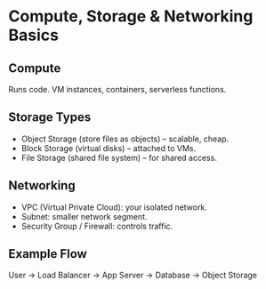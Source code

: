 # Compute, Storage & Networking Basics

## Compute
Runs code. VM instances, containers, serverless functions.

## Storage Types
- Object Storage (store files as objects) – scalable, cheap.
- Block Storage (virtual disks) – attached to VMs.
- File Storage (shared file system) – for shared access.

## Networking
- VPC (Virtual Private Cloud): your isolated network.
- Subnet: smaller network segment.
- Security Group / Firewall: controls traffic.

## Example Flow
User -> Load Balancer -> App Server -> Database -> Object Storage
